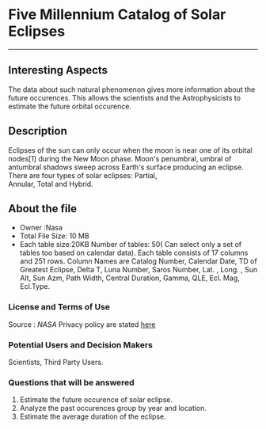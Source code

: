  #  Five Millennium Catalog of Solar Eclipses
 -------------------------------------------------------
 ## Interesting Aspects
 The data about such natural phenomenon gives more information about the future occurences. This allows the scientists and the 
 Astrophysicists to estimate the future orbital occurence. 
 
 ## Description 
  Eclipses of the sun can only occur when the moon is near one of its orbital nodes[1] during the New Moon phase. Moon's penumbral, 
  umbral of antumbral shadows sweep across Earth's surface producing an eclipse. There are four types of solar eclipses: Partial,         
  Annular, Total and Hybrid.
    
 ## About the file
 * Owner :Nasa
 * Total File Size: 10 MB
 * Each table size:20KB
  Number of tables: 50( Can select only a set of tables too based on calendar data).
  Each table consists of 17 columns and 251 rows. 
  Column Names are Catalog Number, Calendar Date, TD of Greatest Eclipse, Delta T, Luna Number, Saros Number, Lat. , Long. , Sun Alt,
  Sun Azm, Path Width, Central Duration, Gamma, QLE, Ecl. Mag, Ecl.Type.
    
 ### License and Terms of Use
  Source : *NASA*
  Privacy policy are stated [here](https://www.nasa.gov/about/highlights/HP_Privacy.html)
   
 ### Potential Users and Decision Makers
   Scientists, Third Party Users.
    
 ### Questions that will be answered
 1. Estimate the future occurence of solar eclipse.
 2. Analyze the past occurences group by year and location.
 3. Estimate the average duration of the eclipse.
